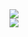 <picture>
  <source
    srcset="https://github-readme-stats-rom100main.vercel.app/api?username=rom100main&show_icons=true&hide_border=true&theme=dark"
    media="(prefers-color-scheme: dark)"
  />
  <source
    srcset="https://github-readme-stats-rom100main.vercel.app/api?username=rom100main&show_icons=true&hide_border=true"
    media="(prefers-color-scheme: light), (prefers-color-scheme: no-preference)"
  />
  <img style="background-color:transparent" src="https://github-readme-stats-rom100main.vercel.app/api?username=rom100main&show_icons=true&hide_border=true" />
</picture>
<br/>
<picture>
  <source
    srcset="https://github-readme-stats-rom100main.vercel.app/api/top-langs/?username=rom100main&layout=donut&hide_border=true&theme=dark"
    media="(prefers-color-scheme: dark)"
  />
  <source
    srcset="https://github-readme-stats-rom100main.vercel.app/api/top-langs/?username=rom100main&layout=donut&hide_border=true"
    media="(prefers-color-scheme: light), (prefers-color-scheme: no-preference)"
  />
  <img style="background-color:transparent" src="https://github-readme-stats-rom100main.vercel.app/api/top-langs/?username=rom100main&layout=donut&hide_border=true" />
</picture>

